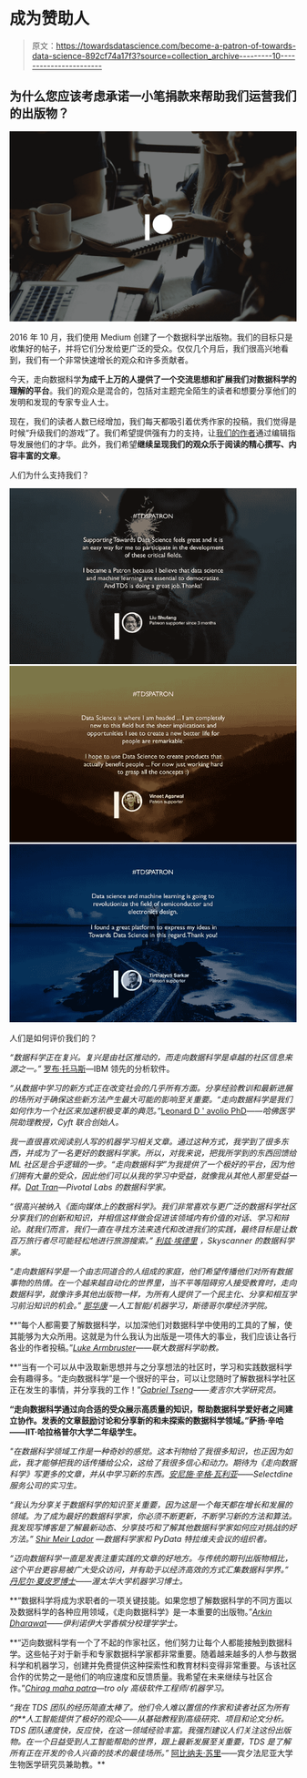 # 成为赞助人

> 原文：<https://towardsdatascience.com/become-a-patron-of-towards-data-science-892cf74a17f3?source=collection_archive---------10----------------------->

## 为什么您应该考虑承诺一小笔捐款来帮助我们运营我们的出版物？

![](img/93d34f1a5242f523d9f57f72153eb1a6.png)

2016 年 10 月，我们使用 Medium 创建了一个数据科学出版物。我们的目标只是收集好的帖子，并将它们分发给更广泛的受众。仅仅几个月后，我们很高兴地看到，我们有一个非常快速增长的观众和许多贡献者。

今天，走向数据科学**为成千上万的人提供了一个交流思想和扩展我们对数据科学的理解的平台**。我们的观众是混合的，包括对主题完全陌生的读者和想要分享他们的发明和发现的专家专业人士。

现在，我们的读者人数已经增加，我们每天都吸引着优秀作家的投稿，我们觉得是时候“升级我们的游戏”了。我们希望提供强有力的支持，让[我们的作者](https://towardsdatascience.com/about)通过编辑指导发展他们的才华。此外，我们希望**继续呈现我们的观众乐于阅读的精心撰写、内容丰富的文章**。

人们为什么支持我们？

![](img/3a7d75bed06a821ff890b9e65b0581b7.png)![](img/4123fc5fe2183faa5046e725d269f2b6.png)![](img/d4608657a244ef0514cc48293971e9ae.png)

人们是如何评价我们的？

*“数据科学正在复兴。复兴是由社区推动的，而走向数据科学是卓越的社区信息来源之一。”* [罗布·托马斯](https://medium.com/u/91395b7f9c69?source=post_page-----892cf74a17f3--------------------------------)—IBM 领先的分析软件。

*“从数据中学习的新方式正在改变社会的几乎所有方面。分享经验教训和最新进展的场所对于确保这些新方法产生最大可能的影响至关重要。“走向数据科学是我们如何作为一个社区来加速积极变革的典范。”*[Leonard D ' avolio PhD](https://medium.com/u/ba379b9de769?source=post_page-----892cf74a17f3--------------------------------)*——哈佛医学院助理教授，Cyft 联合创始人。*

*我一直很喜欢阅读别人写的机器学习相关文章。通过这种方式，我学到了很多东西，并成为了一名更好的数据科学家。所以，对我来说，把我所学到的东西回馈给 ML 社区是合乎逻辑的一步。“走向数据科学”为我提供了一个极好的平台，因为他们拥有大量的受众，因此他们可以从我的学习中受益，就像我从其他人那里受益一样。[Dat Tran](https://medium.com/u/4ff6d2f67626?source=post_page-----892cf74a17f3--------------------------------)—Pivotal Labs 的数据科学家。*

**“很高兴被纳入《面向媒体上的数据科学》。我们非常喜欢与更广泛的数据科学社区分享我们的创新和知识，并相信这样做会促进该领域内有价值的对话、学习和辩论。就我们而言，我们一直在寻找方法来迭代和改进我们的实践，最终目标是让数百万旅行者尽可能轻松地进行旅游搜索。”* [*利兹·埃德里*](https://medium.com/u/4c84d842e844?source=post_page-----892cf74a17f3--------------------------------) ，Skyscanner 的数据科学家。*

*"*走向数据科学是一个由志同道合的人组成的家庭，他们希望传播他们对所有数据事物的热情。在一个越来越自动化的世界里，当不平等阻碍穷人接受教育时，走向数据科学，就像许多其他出版物一样，为所有人提供了一个民主化、分享和相互学习前沿知识的机会。”* [那华康](https://medium.com/u/bf13f0b7c0c5?source=post_page-----892cf74a17f3--------------------------------) —人工智能/机器学习，斯德哥尔摩经济学院。*

**“每个人都需要了解数据科学，以加深他们对数据科学中使用的工具的了解，使其能够为大众所用。这就是为什么我认为出版是一项伟大的事业，我们应该让各行各业的作者投稿。”*[Luke Armbruster](https://medium.com/u/f13bc47d885d?source=post_page-----892cf74a17f3--------------------------------)——联大数据科学助教。*

**“当有一个可以从中汲取新思想并与之分享想法的社区时，学习和实践数据科学会有趣得多。“走向数据科学”是一个很好的平台，可以让您随时了解数据科学社区正在发生的事情，并分享我的工作！”*[Gabriel Tseng](https://medium.com/u/efae00cda994?source=post_page-----892cf74a17f3--------------------------------)——麦吉尔大学研究员。*

**“走向数据科学通过向合适的受众展示高质量的知识，帮助数据科学爱好者之间建立协作。发表的文章鼓励讨论和分享新的和未探索的数据科学领域。”萨扬·辛哈——IIT·哈拉格普尔大学二年级学生。**

*"*在数据科学领域工作是一种奇妙的感觉。这本刊物给了我很多知识，也正因为如此，我才能够把我的话传播给公众，这给了我很多信心和动力。期待为《走向数据科学》写更多的文章，并从中学习新的东西。*[安尼施·辛格·瓦利亚](https://medium.com/u/5a5513d284a6?source=post_page-----892cf74a17f3--------------------------------)——Selectdine 服务公司的实习生。*

**“我认为分享关于数据科学的知识至关重要，因为这是一个每天都在增长和发展的领域。为了成为最好的数据科学家，你必须不断更新，不断学习新的方法和算法。我发现写博客是了解最新动态、分享技巧和了解其他数据科学家如何应对挑战的好方法。”* [Shir Meir Lador](https://medium.com/u/a89cb824340d?source=post_page-----892cf74a17f3--------------------------------) —数据科学家和 PyData 特拉维夫会议的组织者。*

**“迈向数据科学一直是发表注重实践的文章的好地方。与传统的期刊出版物相比，这个平台更容易被广大受众访问，并有助于以经济高效的方式汇集数据科学界。”* [丹尼尔·夏皮罗博士](https://medium.com/u/e7f791e64e83?source=post_page-----892cf74a17f3--------------------------------)——渥太华大学机器学习博士。*

**“数据科学将成为求职者的一项关键技能。如果您想了解数据科学的不同方面以及数据科学的各种应用领域，《走向数据科学》是一本重要的出版物。”*[Arkin Dharawat](https://medium.com/u/4c57bfa51916?source=post_page-----892cf74a17f3--------------------------------)——伊利诺伊大学香槟分校理学学士。*

**“迈向数据科学有一个了不起的作家社区，他们努力让每个人都能接触到数据科学。这些帖子对于新手和专家数据科学家都非常重要。随着越来越多的人参与数据科学和机器学习，创建并免费提供这种探索性和教育材料变得非常重要。与该社区合作的优势之一是他们的响应速度和反馈质量。我希望在未来继续与社区合作。”*[Chirag maha patra](https://medium.com/u/3d9e63e61ce2?source=post_page-----892cf74a17f3--------------------------------)—tro oly 高级软件工程师/机器学习。*

*“我在 TDS 团队的经历简直太棒了。他们令人难以置信的作家和读者社区为所有的**人工智能提供了极好的观众——从基础教程到高级研究、项目和论文分析。TDS 团队速度快，反应快，在这一领域经验丰富。我强烈建议人们关注这份出版物。在一个日益受到人工智能帮助的世界，跟上最新发展至关重要，TDS 是了解所有正在开发的令人兴奋的技术的最佳场所。”* [阿比纳夫·苏里](https://medium.com/u/757902f29b22?source=post_page-----892cf74a17f3--------------------------------)——宾夕法尼亚大学生物医学研究员兼助教。**